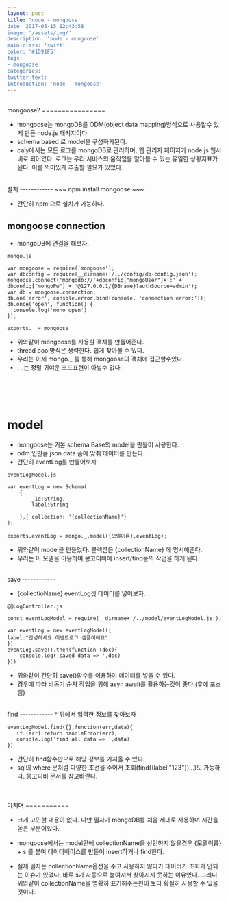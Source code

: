 ```yaml
---
layout: post
title: "node - mongoose'
date: 2017-05-15 12:43:58
image: '/assets/img/'
description: 'node - mongoose'
main-class: 'swift'
color: '#1D91F5'
tags:
- mongoose
categories:
twitter_text:
introduction: 'node - mongoose'
---
```


<br>
mongoose?
================


* mongoose는 mongoDB를 ODM(object data mapping)방식으로 사용할수 있게 만든 node.js 패키지이다.
* schema based 로 model을 구성하게된다. 
* caly에서는 모든 로그를 mongoDB로 관리하며, 웹 관리자 페이지가 node.js 웹서버로 되어있다. 로그는 우리 서비스의 움직임을 알아볼 수 있는 유일한 상황지표가 된다. 이를 의미있게 추출할 필요가 있었다. 


<br>
설치
------------
~~~
npm install mongoose
~~~

* 간단히 npm 으로 설치가 가능하다.
 
 
mongoose connection
----------
* mongoDB에 연결을 해보자.


~~~
mongo.js

var mongoose = require('mongoose');
var dbconfig = require(__dirname+'/../config/db-config.json');
mongoose.connect('mongodb://'+dbconfig["mongoUser"]+':' + dbconfig["mongoPw"] + '@127.0.0.1/{DBname}?authSource=admin');
var db = mongoose.connection;
db.on('error', console.error.bind(console, 'connection error:'));
db.once('open', function() {
  console.log('mono open')
});

exports._ = mongoose
~~~

* 위와같이 mongoose를 사용할 객체를 만들어준다. 
* thread pool방식은 생략한다. 쉽게 찾아볼 수 있다.
* 우리는 이제 mongo._ 를 통해  mongoose의 객체에 접근할수있다.
* ._.는 정말 귀여운 코드표현이 아닐수 없다.

<br><br>
model
================

* mongoose는 기본 schema Base의 model을 만들어 사용한다. 
* odm 인만큼 json data 폼에 맞춰 데이터를 만든다.
* 간단히 eventLog를 만들어보자


~~~
eventLogModel.js

var eventLog = new Schema(
	{
		_id:String,
		label:String

	},{ collection: '{collectionName}'}
);

exports.eventLog = mongo._.model({모델이름},eventLog);

~~~

* 위와같이 model을 만들었다. 콜렉션은 {collectionName} 에 명시해준다. 
* 우리는 이 모델을 이용하여 몽고디비에 insert/find등의 작업을 하게 된다.


<br>
save
------------

* {collectioName} eventLog셋 데이터를 넣어보자.

~~~
@@LogController.js

const eventLogModel = require(__dirname+'/../model/eventLogModel.js');

var eventLog = new eventLogModel({
label:"안녕하세요 이벤트로그 샘플이에요"
})
eventLog.save().then(function (doc){
	console.log('saved data => ',doc)
}))
~~~

* 위와같이 간단히 save()함수를 이용하여 데이터를 넣을 수 있다. 
* 경우에 따라  비동기 순차 작업을 위해 asyn await를 활용하는것이 좋다.(후에 포스팅)

<br>
find
------------
* 위에서 입력한 정보를 찾아보자
 
 ~~~
 eventLogModel.find({},function(err,data){
 	if (err) return handleError(err);
 	console.log('find all data => ',data)
 })
 ~~~
 
 * 간단히 find함수만으로 해당 정보를 가져올 수 있다. 
 * sql의 where 문처럼 다양한 조건을 주어서 조회(find({label:"123"})...)도 가능하다. 몽고디비 문서를 참고바란다.
 

<br>
<br>
마치며
===========

* 크게 고민할 내용이 없다. 다만 필자가 mongoDB를 처음 제대로 사용하며 시간을 쏟은 부분이있다. 
* mongoose에서는 model안에 collectionName을 선언하지 않을경우 {모델이름} + s 를 붙여 데이터베이스를 만들어 insert하거나 find한다. 

* 실제 필자는 collectionName옵션을 주고 사용하지 않다가 데이터가 조회가 안되는 이슈가 있었다. 바로 s가 자동으로 붙여져서 찾아지지 못하는 이유였다. 그러니 위와같이 collectionName을 명확히 표기해주는편이 보다 확실히 사용할 수 있을 것이다. 


